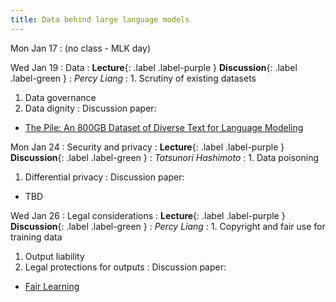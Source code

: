 ```yaml
---
title: Data behind large language models
---
```


Mon Jan 17
: (no class - MLK day)

Wed Jan 19
: Data
  : **Lecture**{: .label .label-purple } **Discussion**{: .label .label-green }
: *Percy Liang*
: 1. Scrutiny of existing datasets
  1. Data governance
  1. Data dignity
: Discussion paper:
  - [The Pile: An 800GB Dataset of Diverse Text for Language Modeling](https://arxiv.org/pdf/2101.00027.pdf)

Mon Jan 24
: Security and privacy
  : **Lecture**{: .label .label-purple } **Discussion**{: .label .label-green }
: *Tatsunori Hashimoto*
: 1. Data poisoning
  1. Differential privacy
: Discussion paper:
  - TBD

Wed Jan 26
: Legal considerations
  : **Lecture**{: .label .label-purple } **Discussion**{: .label .label-green }
: *Percy Liang*
: 1. Copyright and fair use for training data
  1. Output liability
  1. Legal protections for outputs
: Discussion paper:
  - [Fair Learning](https://texaslawreview.org/fair-learning/)
